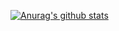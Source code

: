 [![Anurag's github stats](https://github-readme-stats.vercel.app/api?username=petesamper)](https://github.com/anuraghazra/github-readme-stats)

<!--
**petesamper/petesamper** is a ✨ _special_ ✨ repository because its `README.md` (this file) appears on your GitHub profile.

Here are some ideas to get you started:

- 🔭 I’m currently working on ...
- 🌱 I’m currently learning ...
- 👯 I’m looking to collaborate on ...
- 🤔 I’m looking for help with ...
- 💬 Ask me about ...
- 📫 How to reach me: ...
- 😄 Pronouns: ...
- ⚡ Fun fact: ...
-->
